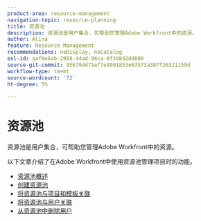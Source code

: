 ```yaml
---
product-area: resource-management
navigation-topic: resource-planning
title: 资源池
description: 资源池是用户集合，可帮助您管理Adobe Workfront中的资源。
author: Alina
feature: Resource Management
recommendations: noDisplay, noCatalog
exl-id: aaf8e6ab-2958-44ad-96ca-0f3d842dd800
source-git-commit: 95679dd71ef7e4991853e63573a387f26321159d
workflow-type: tm+mt
source-wordcount: '72'
ht-degree: 5%

---
```


# 资源池

资源池是用户集合，可帮助您管理Adobe Workfront中的资源。

以下文章介绍了在Adobe Workfront中使用资源池管理项目时的功能。

* [资源池概述](../../../resource-mgmt/resource-planning/resource-pools/work-with-resource-pools.md)
* [创建资源池](../../../resource-mgmt/resource-planning/resource-pools/create-resource-pools.md)
* [将资源池与项目和模板关联](../../../resource-mgmt/resource-planning/resource-pools/associate-resource-pools-with-projects-and-templates.md)
* [将资源池与用户关联](../../../resource-mgmt/resource-planning/resource-pools/associate-resource-pools-with-users.md)
* [从资源池中删除用户](../../../resource-mgmt/resource-planning/resource-pools/remove-users-from-resource-pool.md)

 
